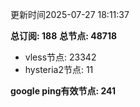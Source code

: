 更新时间2025-07-27 18:11:37

**总订阅: 188**
**总节点: 48718**
- vless节点: 23342
- hysteria2节点: 11

**google ping有效节点: 241**
